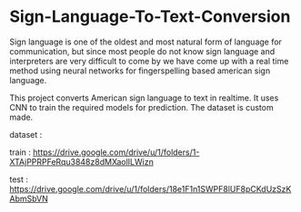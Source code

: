 # Sign-Language-To-Text-Conversion
Sign language is one of the oldest and most natural form of language for communication, but since most people do not know sign language 
and interpreters are very difficult to come by we have come up with a real time method using neural networks for fingerspelling based 
american sign language.

This project converts American sign language to text in realtime. It uses CNN to train the required models for prediction. 
The dataset is custom made.

dataset :

train : https://drive.google.com/drive/u/1/folders/1-XTAjPPRPFeRqu3848z8dMXaolILWizn

test  : https://drive.google.com/drive/u/1/folders/18e1F1n1SWPF8lUF8pCKdUzSzKAbmSbVN

